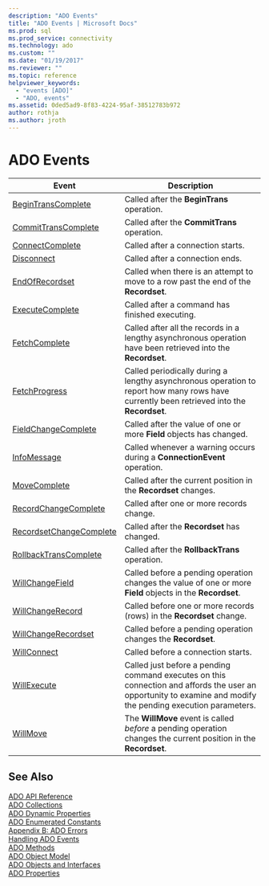 ```yaml
---
description: "ADO Events"
title: "ADO Events | Microsoft Docs"
ms.prod: sql
ms.prod_service: connectivity
ms.technology: ado
ms.custom: ""
ms.date: "01/19/2017"
ms.reviewer: ""
ms.topic: reference
helpviewer_keywords: 
  - "events [ADO]"
  - "ADO, events"
ms.assetid: 0ded5ad9-8f83-4224-95af-38512783b972
author: rothja
ms.author: jroth
---
```

# ADO Events

|Event|Description|  
|-|-|  
|[BeginTransComplete](./begintranscomplete-committranscomplete-and-rollbacktranscomplete-events-ado.md)|Called after the **BeginTrans** operation.|  
|[CommitTransComplete](./begintranscomplete-committranscomplete-and-rollbacktranscomplete-events-ado.md)|Called after the **CommitTrans** operation.|  
|[ConnectComplete](./connectcomplete-and-disconnect-events-ado.md)|Called after a connection starts.|  
|[Disconnect](./connectcomplete-and-disconnect-events-ado.md)|Called after a connection ends.|  
|[EndOfRecordset](./endofrecordset-event-ado.md)|Called when there is an attempt to move to a row past the end of the **Recordset**.|  
|[ExecuteComplete](./executecomplete-event-ado.md)|Called after a command has finished executing.|  
|[FetchComplete](./fetchcomplete-event-ado.md)|Called after all the records in a lengthy asynchronous operation have been retrieved into the **Recordset**.|  
|[FetchProgress](./fetchprogress-event-ado.md)|Called periodically during a lengthy asynchronous operation to report how many rows have currently been retrieved into the **Recordset**.|  
|[FieldChangeComplete](./willchangefield-and-fieldchangecomplete-events-ado.md)|Called after the value of one or more **Field** objects has changed.|  
|[InfoMessage](./infomessage-event-ado.md)|Called whenever a warning occurs during a **ConnectionEvent** operation.|  
|[MoveComplete](./willmove-and-movecomplete-events-ado.md)|Called after the current position in the **Recordset** changes.|  
|[RecordChangeComplete](./willchangerecord-and-recordchangecomplete-events-ado.md)|Called after one or more records change.|  
|[RecordsetChangeComplete](./willchangerecordset-and-recordsetchangecomplete-events-ado.md)|Called after the **Recordset** has changed.|  
|[RollbackTransComplete](./begintranscomplete-committranscomplete-and-rollbacktranscomplete-events-ado.md)|Called after the **RollbackTrans** operation.|  
|[WillChangeField](./willchangefield-and-fieldchangecomplete-events-ado.md)|Called before a pending operation changes the value of one or more **Field** objects in the **Recordset**.|  
|[WillChangeRecord](./willchangerecord-and-recordchangecomplete-events-ado.md)|Called before one or more records (rows) in the **Recordset** change.|  
|[WillChangeRecordset](./willchangerecordset-and-recordsetchangecomplete-events-ado.md)|Called before a pending operation changes the **Recordset**.|  
|[WillConnect](./willconnect-event-ado.md)|Called before a connection starts.|  
|[WillExecute](./willexecute-event-ado.md)|Called just before a pending command executes on this connection and affords the user an opportunity to examine and modify the pending execution parameters.|  
|[WillMove](./willmove-and-movecomplete-events-ado.md)|The **WillMove** event is called *before* a pending operation changes the current position in the **Recordset**.|  
  
## See Also  
 [ADO API Reference](./ado-api-reference.md)   
 [ADO Collections](./ado-collections.md)   
 [ADO Dynamic Properties](./ado-dynamic-properties.md)   
 [ADO Enumerated Constants](./ado-enumerated-constants.md)   
 [Appendix B: ADO Errors](../../guide/appendixes/appendix-b-ado-errors.md)   
 [Handling ADO Events](../../guide/data/handling-ado-events.md)   
 [ADO Methods](./ado-methods.md)   
 [ADO Object Model](./ado-object-model.md)   
 [ADO Objects and Interfaces](./ado-objects-and-interfaces.md)   
 [ADO Properties](./ado-properties.md)